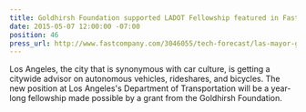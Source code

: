```yaml
---
title: Goldhirsh Foundation supported LADOT Fellowship featured in Fast Company
date: 2015-05-07 12:00:00 -07:00
position: 46
press_url: http://www.fastcompany.com/3046055/tech-forecast/las-mayor-garcetti-were-hiring-a-ride-share-and-autonomous-car-advisor
---
```


Los Angeles, the city that is synonymous with car culture, is getting a citywide advisor on autonomous vehicles, rideshares, and bicycles. The new position at Los Angeles's Department of Transportation will be a year-long fellowship made possible by a grant from the Goldhirsh Foundation.
